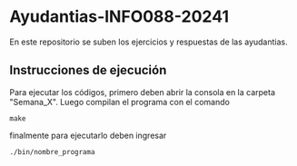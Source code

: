 # Ayudantias-INFO088-20241
En este repositorio se suben los ejercicios y respuestas de las ayudantias.

## Instrucciones de ejecución
Para ejecutar los códigos, primero deben abrir la consola en la carpeta "Semana_X". Luego compilan el programa con el comando
```
make
```
finalmente para ejecutarlo deben ingresar
```
./bin/nombre_programa
```
